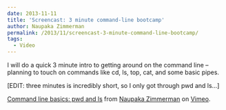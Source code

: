 ```yaml
---
date: 2013-11-11
title: 'Screencast: 3 minute command-line bootcamp'
author: Naupaka Zimmerman
permalink: /2013/11/screencast-3-minute-command-line-bootcamp/
tags:
  - Video
---
```

I will do a quick 3 minute intro to getting around on the command line &#8211; planning to touch on commands like cd, ls, top, cat, and some basic pipes.

[EDIT: three minutes is incredibly short, so I only got through pwd and ls&#8230;]

[Command line basics: pwd and ls][1] from [Naupaka Zimmerman][2] on [Vimeo][3].

 [1]: http://vimeo.com/79952728
 [2]: http://vimeo.com/user22865301
 [3]: https://vimeo.com
